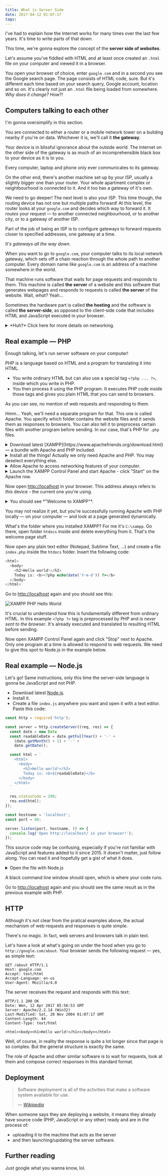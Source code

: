 ```yaml
---
title: What is Server Side
date: 2017-04-12 01:07:17
tags:
---
```


I've had to explain how the Internet works for many times over the last few years. It's time to write parts of that down.

This time, we're gonna explore the concept of the **server side of websites**.

Let's assume you've fiddled with HTML and at least once created an `.html` file on your computer and viewed it in a browser.

You open your browser of choice, enter `google.com` and in a second you see the Google search page. The page consists of HTML code, sure. But it's different each time based on your search query, Google account, location and so on. It's clearly not just an `.html` file being loaded from somewhere. *Why does it change? How?!*

## Computers talking to each other

I'm gonna oversimplify in this section.

You are connected to either a router or a mobile network tower on a building nearby if you're on data. Whichever it is, we'll call it **the gateway**.

Your device is in blissful ignorance about the outside world. The Internet on the other side of the gateway is as much of an incomprehensible black box to your device as it is to you.

Every computer, laptop and phone only ever communicates to its gateway.

On the other end, there's another machine set up by your ISP, usually a slightly bigger one than your router. Your whole apartment complex or neightbourhood is connected to it. And it too has a gateway of it's own.

We need to go deeper! The next level is also your ISP. This time though, the routing device has not one but multiple paths forward! At this level, the router looks at your `google.com` and decides which way to forward it. It *routes* your request — to another connected neighbourhood, or to another city, or to a gateway of another ISP.

Part of the job of being an ISP is to configure gateways to forward requests closer to specified addresses, one gateway at a time.

*It's gateways all the way down.*

When you want to go to `google.com`, your computer talks to its local network gateway, which sets off a chain reaction through the whole path to another computer. Every domain name like `google.com` is an address of a machine somewhere in the world.

That machine runs software that waits for page requests and responds to them. This machine is called **the server** of a website and this software that generates webpages and responds to requests is called **the server** of the website. Wait, *what?* Yeah...

Sometimes the hardware part is called **the hosting** and the software is called **the server-side**, as opposed to the client-side code that includes HTML and JavaScript executed in your browser.

<details>
<summary>*Huh?* Click here for more details on networking.</summary>

To learn about networks without such gross simpification watch [these 13 short videos by Ben Eater](https://www.youtube.com/playlist?list=PLowKtXNTBypH19whXTVoG3oKSuOcw_XeW) on Youtube. I watched them twice. *For fun*. They are that good.
</details>

## Real example — PHP

Enough talking, let's run server software on your computer!

PHP is a language based on HTML and a program for translating it into HTML.

- You write ordinary HTML but can also use a special tag `<?php ... ?>`, inside which you write in PHP.
- You then process it using the PHP program. It executes PHP code inside those tags and gives you plain HTML that you can send to browsers.

As you can see, no mention of web requests and responding to them.

Hmm... Yeah, we'll need a separate program for that. This one is called Apache. You specify which folder contains the website files and it sends them as responses to browsers. You can also tell it to preprocess certain files with another program before sending. In our case, that's PHP for `.php` files.

<details>
<summary>Download latest [XAMPP](https://www.apachefriends.org/download.html) — a bundle with Apache and PHP included.</summary>

![XAMPP download page](/images/xampp-download-page.png)

*Scroll further on that page for Linux and OS X downloads.*
</details>
<details>
<summary>Install all the things! Actually we only need Apache and PHP. You may deselect everything else.</summary>

![XAMPP installation](/images/xampp-installation.png)
</details>
<details>
<summary>Allow Apache to access networking features of your computer.</summary>

![Windows Firewall complains about Apache](/images/xampp-apache-firewall.png)
</details>
<details>
<summary>Launch the XAMPP Control Panel and start Apache - click "Start" on the Apache row.</summary>

![XAMPP Control Panel](/images/xampp-control-panel.png)
</details>

Now open [http://localhost](http://localhost) in your browser. This address always refers to *this* device - the current one you're using.

<details>
<summary>You should see *"Welcome to XAMPP"*.</summary>

![XAMPP Dashboard Welcome page](/images/xampp-welcome-page.png)
</details>

You may not realize it yet, but you're successfully running Apache with PHP locally — on your computer — and look at a page generated dynamically.

What's the folder where you installed XAMPP? For me it's `C:\xampp`. Go there, open folder `htdocs` inside and delete everything from it. That's the welcome page stuff.

Now open any plain text editor (Notepad, Sublime Text, ...) and create a file `index.php` inside the `htdocs` folder. Insert the following code:

```PHP
<html>
  <body>
    <h2>Hello world!</h2>
    Today is: <b><?php echo(date('Y-m-d')) ?></b>
  </body>
</html>
```

Go to [http://localhost](http://localhost/) again and you should see this:

![XAMPP PHP Hello World](/images/xampp-php-hello-world.png)

It's crucial to understand how this is fundamentally different from ordinary HTML. In this example `<?php ?>` tag is preprocessed by PHP and *is never sent to the browser*. It's already executed and translated to resulting HTML before sending.

Now open XAMPP Control Panel again and click "Stop" next to Apache. Only one program at a time is allowed to respond to web requests. We need to give this spot to Node.js in the example below.

## Real example — Node.js

Let's go! Same instructions, only this time the server-side language is gonna be JavaScript and not PHP.

- Download latest [Node.js](https://nodejs.org/en/download/).
- Install it.
- Create a file `index.js` anywhere you want and open it with a text editor. Paste this code:

```JavaScript
const http = require('http');

const server = http.createServer((req, res) => {
  const date = new Date
  const readableDate = date.getFullYear() + '-' +
    (date.getMonth() + 1) + '-' +
    date.getDate();

  const html = `
    <html>
      <body>
        <h2>Hello world!</h2>
        Today is: <b>${readableDate}</b>
      </body>
    </html>
  `

  res.statusCode = 200;
  res.end(html);
});

const hostname = 'localhost';
const port = 80;

server.listen(port, hostname, () => {
  console.log('Open http://localhost/ in your browser!');
});
```

This source code may be confusing, especially if you're not familiar with JavaScript and features added to it since 2015. It doesn't matter, just follow along. You can read it and hopefully get a gist of what it does.

<details>
<summary>Open the file with Node.js</summary>

![Open the file with Node.js](/images/nodejs-open-file-with-nodejs.png)
</details>

A black command line window should open, which is where your code runs.

Go to [http://localhost](http://localhost/) again and you should see the same result as in the previous example with PHP.

## HTTP

Although it's not clear from the pratical examples above, the actual mechanism of web requests and responses is quite simple.

There's no magic. In fact, web servers and browsers talk in plain text.

Let's have a look at what's going on under the hood when you go to `http://google.com/about`. Your browser sends the following request — yes, as simple text:

```
GET /about HTTP/1.1
Host: google.com
Accept: text/html
Accept-Language: en-us
User-Agent: Mozilla/4.0
```

The server receives the request and responds with this text:

```
HTTP/1.1 200 OK
Date: Wen, 12 Apr 2017 05:56:53 GMT
Server: Apache/2.2.14 (Win32)
Last-Modified: Sat, 20 Nov 2004 01:07:17 GMT
Content-Length: 44
Content-Type: text/html

<html><body><h1>Hello world!</h1></body></html>
```

Well, of course, in reality the response is quite a lot longer since that page is so complex. But the general structure is exactly the same.

The role of Apache and other similar software is to wait for requests, look at them and compose correct responses in this standard format.

## Deployment

> Software deployment is all of the activities that make a software system available for use.
>
> — *[Wikipedia](https://en.wikipedia.org/wiki/Software_deployment)*

When someone says they are deploying a website, it means they already have source code (PHP, JavaScript or any other) ready and are in the process of:
- uploading it to the machine that acts as the server
- and then launching/updating the server software.

## Further reading

Just google what you wanna know, lol.
